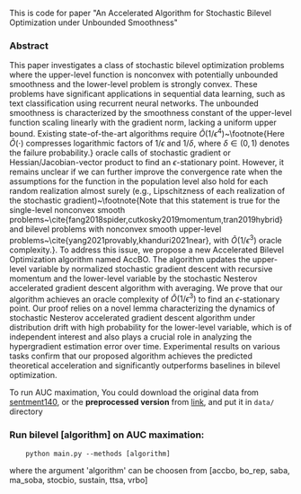 This is code for paper "An Accelerated Algorithm for Stochastic Bilevel Optimization under Unbounded Smoothness"

### Abstract

This paper investigates a class of stochastic bilevel optimization problems where the upper-level function is nonconvex with potentially unbounded smoothness and the lower-level problem is strongly convex. These problems have significant applications in sequential data learning, such as text classification using recurrent neural networks. The unbounded smoothness is characterized by the smoothness constant of the upper-level function scaling linearly with the gradient norm, lacking a uniform upper bound. Existing state-of-the-art algorithms require $\widetilde{O}(1/\epsilon^4)$~\footnote{Here $\widetilde{O}(\cdot)$ compresses logarithmic factors of $1/\epsilon$ and $1/\delta$, where $\delta \in (0,1)$ denotes the failure probability.} oracle calls of stochastic gradient or Hessian/Jacobian-vector product to find an $\epsilon$-stationary point. However, it remains unclear if we can further improve the convergence rate when the assumptions for the function in the population level also hold for each random realization almost surely (e.g., Lipschitzness of each realization of the stochastic gradient)~\footnote{Note that this statement is true for the single-level nonconvex smooth problems~\cite{fang2018spider,cutkosky2019momentum,tran2019hybrid} and bilevel problems with nonconvex smooth upper-level problems~\cite{yang2021provably,khanduri2021near}, with $\widetilde{O}(1/\epsilon^3)$ oracle complexity.}.  To address this issue, we propose a new  Accelerated Bilevel Optimization algorithm named AccBO. The algorithm updates the upper-level variable by normalized stochastic gradient descent with recursive momentum and the lower-level variable by the stochastic Nesterov accelerated gradient descent algorithm with averaging. We prove that our algorithm achieves an oracle complexity of $\widetilde{O}(1/\epsilon^3)$ to find an $\epsilon$-stationary point. Our proof relies on a novel lemma characterizing the dynamics of stochastic Nesterov accelerated gradient descent algorithm under distribution drift with high probability for the lower-level variable, which is of independent interest and also plays a crucial role in analyzing the hypergradient estimation error over time. Experimental results on various tasks confirm that our proposed algorithm achieves the predicted theoretical acceleration and significantly outperforms baselines in bilevel optimization.

To run AUC maximation, You could download the original data from [sentment140](http://cs.stanford.edu/people/alecmgo/trainingandtestdata.zip), or the **preprocessed version** from [link](https://drive.google.com/drive/folders/1O4mYzCpd84Nu2wXGoocTmGYzfqg9D5P-?usp=sharing), and put it in `data/` directory


### Run bilevel [algorithm] on AUC maximation:
```
    python main.py --methods [algorithm] 
```
where the argument 'algorithm'  can  be choosen from [accbo, bo_rep, saba, ma_soba, stocbio, sustain, ttsa, vrbo]

